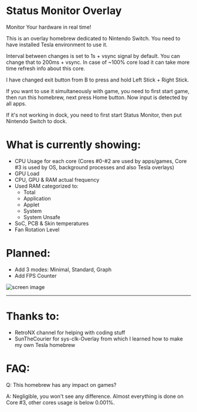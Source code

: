 # Status Monitor Overlay
Monitor Your hardware in real time!

This is an overlay homebrew dedicated to Nintendo Switch.
You need to have installed Tesla environment to use it.

Interval between changes is set to 1s + vsync signal by default. You can change that to 200ms + vsync. In case of ~100% core load it can take more time refresh info about this core.

I have changed exit button from B to press and hold Left Stick + Right Stick.

If you want to use it simultaneously with game, you need to first start game, then run this homebrew, next press Home button. Now input is detected by all apps.

If it's not working in dock, you need to first start Status Monitor, then put Nintendo Switch to dock.

# What is currently showing:
- CPU Usage for each core (Cores #0-#2 are used by apps/games, Core #3 is used by OS, background processes and also Tesla overlays)
- GPU Load
- CPU, GPU & RAM actual frequency
- Used RAM categorized to: 
  - Total
  - Application
  - Applet
  - System
  - System Unsafe
- SoC, PCB & Skin temperatures
- Fan Rotation Level

# Planned:
- Add 3 modes: Minimal, Standard, Graph
- Add FPS Counter

![screen image](https://github.com/masagrator/Status-Monitor-Overlay/blob/master/docs/screen.jpg?raw=true)

---

# Thanks to:
- RetroNX channel for helping with coding stuff
- SunTheCourier for sys-clk-Overlay from which I learned how to make my own Tesla homebrew

# FAQ:
Q: This homebrew has any impact on games?

A: Negligible, you won't see any difference. Almost everything is done on Core #3, other cores usage is below 0.001%.
